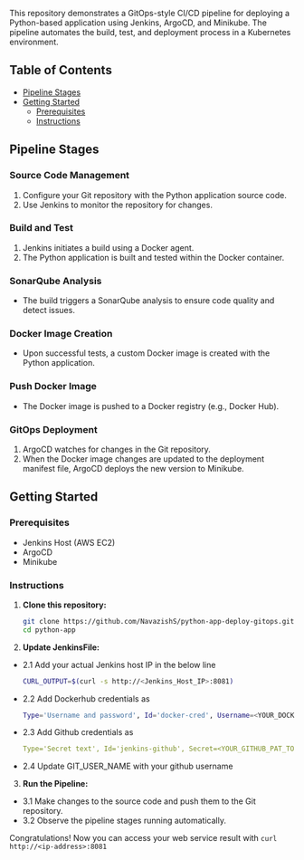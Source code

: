 This repository demonstrates a GitOps-style CI/CD pipeline for deploying a Python-based application using Jenkins, ArgoCD, and Minikube. The pipeline automates the build, test, and deployment process in a Kubernetes environment.

## Table of Contents

- [Pipeline Stages](#PipelineStages)
- [Getting Started](#getting-started)
  - [Prerequisites](#prerequisites)
  - [Instructions](#Instructions)


## Pipeline Stages

### Source Code Management

1. Configure your Git repository with the Python application source code.
2. Use Jenkins to monitor the repository for changes.

### Build and Test

1. Jenkins initiates a build using a Docker agent.
2. The Python application is built and tested within the Docker container.

### SonarQube Analysis

- The build triggers a SonarQube analysis to ensure code quality and detect issues.

### Docker Image Creation

- Upon successful tests, a custom Docker image is created with the Python application.

### Push Docker Image

- The Docker image is pushed to a Docker registry (e.g., Docker Hub).

### GitOps Deployment

1. ArgoCD watches for changes in the Git repository.
2. When the Docker image changes are updated to the deployment manifest file, ArgoCD deploys the new version to Minikube.

## Getting Started

### Prerequisites

- Jenkins Host (AWS EC2)
- ArgoCD
- Minikube
### Instructions

1. **Clone this repository:**

   ```bash
   git clone https://github.com/NavazishS/python-app-deploy-gitops.git
   cd python-app
2. **Update JenkinsFile:**
 
  - 2.1 Add your actual Jenkins host IP in the below line
    ```bash
    CURL_OUTPUT=$(curl -s http://<Jenkins_Host_IP>:8081)
  - 2.2 Add Dockerhub credentials as

     ```bash
     Type='Username and password', Id='docker-cred', Username=<YOUR_DOCKERHUB_USERNAME>, Password=<YOUR_DOCKERHUB_PASSWORD> 
  - 2.3 Add Github credentials as

     ```yaml
     Type='Secret text', Id='jenkins-github', Secret=<YOUR_GITHUB_PAT_TOKEN_WITH_REQUIRED_ACCESS>
  - 2.4 Update GIT_USER_NAME  with your github username 


3. **Run the Pipeline:**

  - 3.1 Make changes to the source code and push them to the Git repository.
  - 3.2 Observe the pipeline stages running automatically.

Congratulations! Now you can access your web service result with `curl http://<ip-address>:8081`
